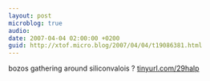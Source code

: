 ```yaml
---
layout: post
microblog: true
audio: 
date: 2007-04-04 02:00:00 +0200
guid: http://xtof.micro.blog/2007/04/04/t19086381.html
---
```

bozos gathering around siliconvalois ? [tinyurl.com/29halp](http://tinyurl.com/29halp)
